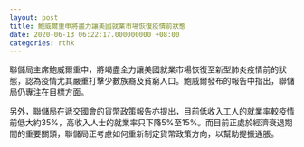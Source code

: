 ```yaml
---
layout: post
title: 鮑威爾重申將盡力讓美國就業市場恢復疫情前狀態
date: 2020-06-13 06:22:17.000000000 +08:00
categories: rthk
---
```


聯儲局主席鮑威爾重申，將竭盡全力讓美國就業市場恢復至新型肺炎疫情前的狀態，認為疫情尤其嚴重打擊少數族裔及貧窮人口。鮑威爾發布的報告中指出，聯儲局仍專注在目標方面。

另外，聯儲局在遞交國會的貨幣政策報告亦提出，目前低收入工人的就業率較疫情前低大約35%，高收入人士的就業率只下降5%至15%。而目前正處於經濟衰退期間的重要關頭，聯儲局正考慮如何重新制定貨幣政策方向，以幫助提振通脹。
